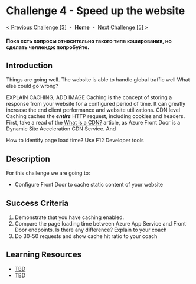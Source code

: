 # Challenge 4 - Speed up the website

[< Previous Challenge [3]](./Challenge03.md)&nbsp;&nbsp;-&nbsp;&nbsp;**[Home](../README.md)**&nbsp;&nbsp;-&nbsp;&nbsp;[Next Challenge [5] >](./Challenge05.md)

#### Пока есть вопросы относительно такого типа кэширования, но сделать челлендж попробуйте.

## Introduction

Things are going well.  The website is able to handle global traffic well  What else could go wrong?

EXPLAIN CACHING, ADD IMAGE
Caching is the concept of storing a response from your website for a configured period of time. It can greatly increase the end client performance and website utilizations. CDN level Caching caches the ***entire*** HTTP request, including cookies and headers. 
First, take a read of the [What is a CDN?](./whatiscdn.md) article, as Azure Front Door is a Dynamic Site Acceleration CDN Service.  And

How to identify page load time? 
Use F12 Developer tools

## Description

For this challenge we are going to: 
- Configure Front Door to cache static content of your website

## Success Criteria

1. Demonstrate that you have caching enabled.
2. Compare the page loading time between Azure App Service and Front Door endpoints. Is there any difference? Explain to your coach
3. Do 30-50 requests and show cache hit ratio to your coach

## Learning Resources

- [TBD](https://docs.microsoft.com/en-us/azure/storage/blobs/storage-blobs-introduction)
- [TBD](https://azure.microsoft.com/en-us/features/storage-explorer/)


